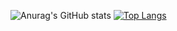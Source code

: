 ![Anurag's GitHub stats](https://github-readme-stats.vercel.app/api?username=0xslayy&show_icons=true&theme=synthwave)
[![Top Langs](https://github-readme-stats.vercel.app/api/top-langs/?username=0xslayy)](https://github.com/0xslayy/github-readme-stats)
